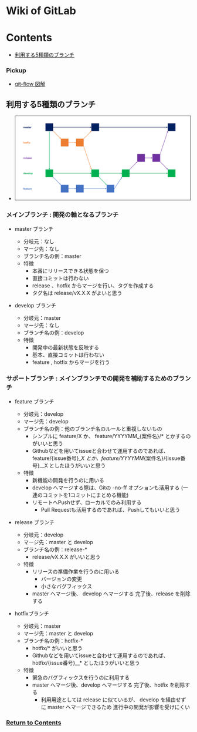 # Wiki of GitLab

<a id = "contents">

# Contents
* [利用する5種類のブランチ](#利用する5種類のブランチ)

### Pickup
* [git-flow 図解](https://qiita.com/ohnaka0410/items/7c7fa20710dfd72b7d7a)


<a id = "利用する5種類のブランチ">

## 利用する5種類のブランチ
* ![Image](images/branch001.png)

### メインブランチ : 開発の軸となるブランチ
* master ブランチ
  * 分岐元：なし
  * マージ先：なし
  * ブランチ名の例：master
  * 特徴
    * 本番にリリースできる状態を保つ
    * 直接コミットは行わない
    * release 、hotfix からマージを行い、タグを作成する
    * タグ名は release/vX.X.X がよいと思う

* develop ブランチ
  * 分岐元：master
  * マージ先：なし
  * ブランチ名の例：develop
  * 特徴
    * 開発中の最新状態を反映する
    * 基本、直接コミットは行わない
    * feature , hotfix からマージを行う

### サポートブランチ : メインブランチでの開発を補助するためのブランチ
* feature ブランチ
  * 分岐元：develop
  * マージ先：develop
  * ブランチ名の例：他のブランチ名のルールと重複しないもの
    * シンプルに feature/X か、
      feature/YYYYMM_{案件名}/* とかするのがいいと思う
    * Githubなどを用いてissueと合わせて運用するのであれば、
      feature/{issue番号}__X とか、feature/YYYYMM_{案件名}/{issue番号}__X としたほうがいいと思う
  * 特徴
    * 新機能の開発を行うのに用いる
    * develop へマージする際は、Gitの -no-ff オプションも活用する
      (一連のコミットを1コミットにまとめる機能)
    * リモートへPushせず、ローカルでのみ利用する
      * Pull Requestも活用するのであれば、Pushしてもいいと思う

* release ブランチ
  * 分岐元：develop
  * マージ先：master と develop
  * ブランチ名の例：release-*
    * release/vX.X.X がいいと思う
  * 特徴
    * リリースの準備作業を行うのに用いる
      * バージョンの変更
      * 小さなバグフィックス
    * master へマージ後、 develop へマージする
      完了後、release を削除する

* hotfixブランチ
  * 分岐元：master
  * マージ先：master と develop
  * ブランチ名の例：hotfix-*
    * hotfix/* がいいと思う
    * Githubなどを用いてissueと合わせて運用するのであれば、
      hotfix/{issue番号}__* としたほうがいいと思う
  * 特徴
    * 緊急のバグフィックスを行うのに利用する
    * master へマージ後、develop へマージする
      完了後、hotfix を削除する
      * 利用用途としては release に似ているが、
        develop を経由せずに master へマージできるため
        進行中の開発が影響を受けにくい

### [Return to Contents](#contents)